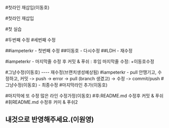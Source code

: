 #첫라인 재삽입(이동호)

#첫라인 재삽입

#첫 실습

#두번째 수정
#세번째 수정

##iampeterkr - 첫번째 수정
##이동호 - 다시수정
##LDH - 재수정

#iampeterkr - 마지막줄 수정 후 커밋 & 푸쉬  : 후임 마지막줄 수정: +이동호수정

#그냥수정(이동호) ---- 재수정(브랜치생성예상됨)
#iampeterkr - pull 안땡기고, 수정하고, 커밋 -> push -> error -> pull (branch 생겼고) -> 수정 -> commit/push
#그냥수정(이동호) - 최종수정
#마지막라인 추가(이동호)

#마지막에 또 수정 많은 라인 수정가정(이동호)
#후:README.md 수정후 커밋 & 푸쉬
#휘README.md 수정후 커미 & 푸쉬2


## 내것으로 반영해주세요.(이원영)
